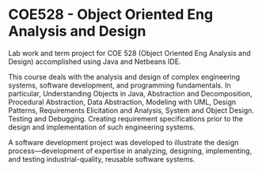 # COE528 - Object Oriented Eng Analysis and Design
Lab work and term project for COE 528 (Object Oriented Eng Analysis and Design) accomplished using Java and Netbeans IDE.

This course deals with the analysis and design of complex engineering systems, software development, and programming fundamentals. In particular, Understanding Objects in Java, Abstraction and Decomposition, Procedural Abstraction, Data Abstraction, Modeling with UML, Design Patterns, Requirements Elicitation and Analysis, System and Object Design. Testing and Debugging. Creating requirement specifications prior to the design and implementation of such engineering systems. 

A software development project was developed to illustrate the design process—development of expertise in analyzing, designing, implementing, and testing industrial-quality, reusable software systems. 












